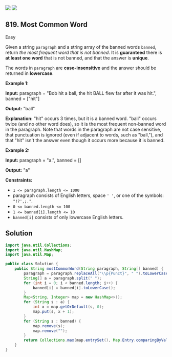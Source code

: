 [![](https://img.shields.io/github/stars/javadev/LeetCode-in-Java?label=Stars&style=flat-square)](https://github.com/javadev/LeetCode-in-Java)
[![](https://img.shields.io/github/forks/javadev/LeetCode-in-Java?label=Fork%20me%20on%20GitHub%20&style=flat-square)](https://github.com/javadev/LeetCode-in-Java/fork)

## 819\. Most Common Word

Easy

Given a string `paragraph` and a string array of the banned words `banned`, return _the most frequent word that is not banned_. It is **guaranteed** there is **at least one word** that is not banned, and that the answer is **unique**.

The words in `paragraph` are **case-insensitive** and the answer should be returned in **lowercase**.

**Example 1:**

**Input:** paragraph = "Bob hit a ball, the hit BALL flew far after it was hit.", banned = ["hit"]

**Output:** "ball"

**Explanation:** "hit" occurs 3 times, but it is a banned word. "ball" occurs twice (and no other word does), so it is the most frequent non-banned word in the paragraph. Note that words in the paragraph are not case sensitive, that punctuation is ignored (even if adjacent to words, such as "ball,"), and that "hit" isn't the answer even though it occurs more because it is banned.

**Example 2:**

**Input:** paragraph = "a.", banned = []

**Output:** "a"

**Constraints:**

*   `1 <= paragraph.length <= 1000`
*   paragraph consists of English letters, space `' '`, or one of the symbols: `"!?',;."`.
*   `0 <= banned.length <= 100`
*   `1 <= banned[i].length <= 10`
*   `banned[i]` consists of only lowercase English letters.

## Solution

```java
import java.util.Collections;
import java.util.HashMap;
import java.util.Map;

public class Solution {
    public String mostCommonWord(String paragraph, String[] banned) {
        paragraph = paragraph.replaceAll("\\p{Punct}", " ").toLowerCase();
        String[] a = paragraph.split(" ");
        for (int i = 0; i < banned.length; i++) {
            banned[i] = banned[i].toLowerCase();
        }
        Map<String, Integer> map = new HashMap<>();
        for (String s : a) {
            int x = map.getOrDefault(s, 0);
            map.put(s, x + 1);
        }
        for (String s : banned) {
            map.remove(s);
            map.remove("");
        }
        return Collections.max(map.entrySet(), Map.Entry.comparingByValue()).getKey();
    }
}
```